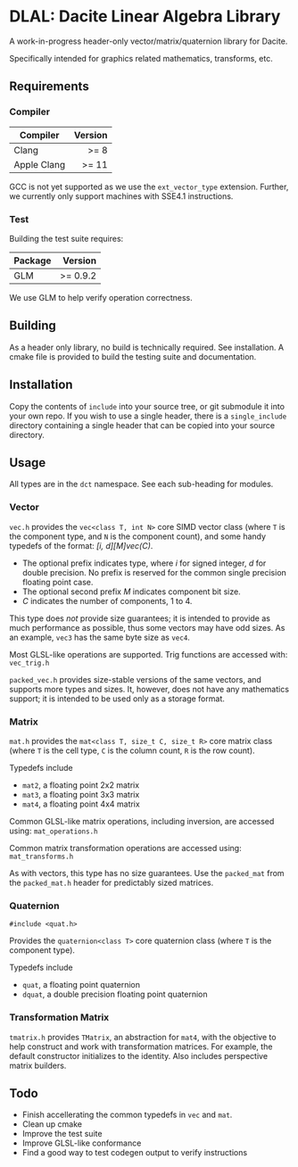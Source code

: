 # DLAL: Dacite Linear Algebra Library
A work-in-progress header-only vector/matrix/quaternion library for Dacite.

Specifically intended for graphics related mathematics, transforms, etc.

## Requirements

### Compiler

|Compiler| Version |
|--------|--------:|
| Clang  | >= 8 |
| Apple Clang | >= 11 |

GCC is not yet supported as we use the `ext_vector_type` extension. Further, we currently only support machines with SSE4.1 instructions.

### Test

Building the test suite requires:

|Package| Version |
|--------|--------:|
| GLM  | >= 0.9.2 |


We use GLM to help verify operation correctness.

## Building

As a header only library, no build is technically required. See installation. A cmake file is provided to build the testing suite and documentation.


## Installation

Copy the contents of `include` into your source tree, or git submodule it into
your own repo. If you wish to use a single header, there is a `single_include`
directory containing a single header that can be copied into your source
directory.

## Usage

All types are in the `dct` namespace. See each sub-heading for modules.

### Vector

`vec.h` provides the `vec<class T, int N>` core SIMD vector class (where `T` is the
component type, and `N` is the component count), and some handy
typedefs of the format: *[i, d][M]vec(C)*.

- The optional prefix indicates type, where *i* for signed integer, *d* for double precision. No prefix is reserved for the common single precision floating point case.
- The optional second prefix *M* indicates component bit size.
- *C* indicates the number of components, 1 to 4.

This type does *not* provide size guarantees; it is intended to provide as much
performance as possible, thus some vectors may have odd sizes. As an example, `vec3` has the same byte size as `vec4`.

Most GLSL-like operations are supported. Trig functions are accessed with:
`vec_trig.h`

`packed_vec.h` provides size-stable versions of the same vectors, and supports
more types and sizes. It, however, does not have any mathematics support; it is
intended to be used only as a storage format.

### Matrix

`mat.h` provides the `mat<class T, size_t C, size_t R>` core matrix class
(where `T` is the cell type, `C` is the column count, `R` is the row count).

Typedefs include

- `mat2`, a floating point 2x2 matrix
- `mat3`, a floating point 3x3 matrix
- `mat4`, a floating point 4x4 matrix

Common GLSL-like matrix operations, including inversion, are accessed using:
`mat_operations.h`

Common matrix transformation operations are accessed using:
`mat_transforms.h`

As with vectors, this type has no size guarantees. Use the `packed_mat` from
the `packed_mat.h` header for predictably sized matrices.


### Quaternion

`#include <quat.h>`

Provides the `quaternion<class T>` core quaternion class (where `T` is the
component type).

Typedefs include

- `quat`, a floating point quaternion
- `dquat`, a double precision floating point quaternion


### Transformation Matrix

`tmatrix.h` provides `TMatrix`, an abstraction for `mat4`, with the objective
to help construct and work with transformation matrices. For example, the
default constructor initializes to the identity. Also includes perspective
matrix builders.

## Todo

- Finish accellerating the common typedefs in `vec` and `mat`.
- Clean up cmake
- Improve the test suite
- Improve GLSL-like conformance
- Find a good way to test codegen output to verify instructions
